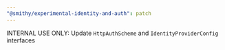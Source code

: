 ```yaml
---
"@smithy/experimental-identity-and-auth": patch
---
```


INTERNAL USE ONLY: Update `HttpAuthScheme` and `IdentityProviderConfig` interfaces
